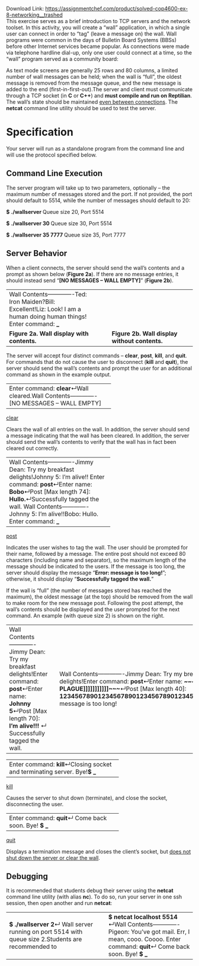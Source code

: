 Download Link: https://assignmentchef.com/product/solved-cop4600-ex-8-networking__trashed
<br>
This exercise serves as a brief introduction to TCP servers and the network toolset. In this activity, you will create a “wall” application, in which a single user can connect in order to “tag” (leave a message on) the wall. Wall programs were common in the days of Bulletin Board Systems (BBSs) before other Internet services became popular. As connections were made via telephone hardline dial-up, only one user could connect at a time, so the “wall” program served as a community board:

As text mode screens are generally 25 rows and 80 columns, a limited number of wall messages can be held; when the wall is “full”, the oldest message is removed from the message queue, and the new message is added to the end (first-in-first-out).The server and client must communicate through a TCP socket (in <strong>C</strong> or <strong>C++</strong>) and <strong>must compile and run on Reptilian</strong>. The wall’s state should be maintained <u>even between connections</u>. The <strong>netcat</strong> command line utility should be used to test the server.




<h1>Specification</h1>

Your server will run as a standalone program from the command line and will use the protocol specified below.




<h2>Command Line Execution</h2>

The server program will take up to two parameters, optionally – the maximum number of messages stored and the port. If not provided, the port should default to 5514, while the number of messages should default to 20:

<strong>$</strong> <strong>./wallserver</strong><strong>              </strong> Queue size 20, Port 5514

<strong>$</strong> <strong>./wallserver 30              </strong> Queue size 30, Port 5514

<strong>$</strong> <strong>./wallserver 35 7777            </strong> Queue size 35, Port 7777




<h2>Server Behavior</h2>

When a client connects, the server should send the wall’s contents and a prompt as shown below (<strong>Figure 2a</strong>). If there are no message entries, it should instead send “<strong>[NO MESSAGES – WALL EMPTY]</strong>” (<strong>Figure 2b</strong>).

<table width="620">

 <tbody>

  <tr>

   <td width="290">Wall Contents————-Ted: Iron Maiden?Bill: Excellent!Liz: Look! I am a human doing human things! Enter command: <strong>_</strong></td>

   <td rowspan="2" width="40"></td>

   <td width="290"></td>

  </tr>

  <tr>

   <td width="290"><strong>Figure 2a. Wall display with contents. </strong></td>

   <td width="290"><strong>Figure 2b. Wall display without contents. </strong></td>

  </tr>

 </tbody>

</table>

The server will accept four distinct commands – <strong>clear</strong>, <strong>post</strong>, <strong>kill</strong>, and <strong>quit</strong>. For commands that do not cause the user to disconnect (<strong>kill</strong> and <strong>quit</strong>), the server should send the wall’s contents and prompt the user for an additional command as shown in the example output.




<table width="267">

 <tbody>

  <tr>

   <td width="267">Enter command: <strong>clear</strong>↵Wall cleared.Wall Contents————-[NO MESSAGES – WALL EMPTY]</td>

  </tr>

 </tbody>

</table>

<u>clear</u>

Clears the wall of all entries on the wall. In addition, the server should send a message indicating that the wall has been cleared. In addition, the server should send the wall’s contents to verify that the wall has in fact been cleared out correctly.




<table width="265">

 <tbody>

  <tr>

   <td width="265">Wall Contents————-Jimmy Dean: Try my breakfast delights!Johnny 5: I’m alive!! Enter command: <strong>post</strong>↵Enter name: <strong>Bobo</strong>↵Post [Max length 74]: <strong>Hullo.</strong>↵Successfully tagged the wall. Wall Contents————-Johnny 5: I’m alive!!Bobo: Hullo. Enter command: <strong>_</strong> </td>

  </tr>

 </tbody>

</table>

<u>post</u>

Indicates the user wishes to tag the wall. The user should be prompted for their name, followed by a message. The entire post should not exceed 80 characters (including name and separator), so the maximum length of the message should be indicated to the users. If the message is too long, the server should display the message “<strong>Error: message is too long!</strong>”; otherwise, it should display “<strong>Successfully tagged the wall.</strong>”

If the wall is “full” (the number of messages stored has reached the maximum), the oldest message (at the top) should be removed from the wall to make room for the new message post. Following the post attempt, the wall’s contents should be displayed and the user prompted for the next command. An example (with queue size 2) is shown on the right.

<table width="694">

 <tbody>

  <tr>

   <td width="254">Wall Contents————-Jimmy Dean: Try my breakfast delights!Enter command: <strong>post</strong>↵Enter name: <strong>Johnny 5</strong>↵Post [Max length 70]: <strong>I’m alive!!!</strong> ↵ Successfully tagged the wall. </td>

   <td width="14"></td>

   <td width="426">Wall Contents————-Jimmy Dean: Try my breakfast delights!Enter command: <strong>post</strong>↵Enter name: <strong>~~~[[[[[[[[[[[THE PLAGUE]]]]]]]]]]]~~~</strong>↵Post [Max length 40]: <strong>12345678901234567890123456789012345678901</strong>↵Error: message is too long!</td>

  </tr>

 </tbody>

</table>

<table width="288">

 <tbody>

  <tr>

   <td width="288">Enter command: <strong>kill</strong>↵Closing socket and terminating server. Bye!<strong>$ </strong><strong>_</strong></td>

  </tr>

 </tbody>

</table>

<u>kill</u>

Causes the server to shut down (terminate), and close the  socket, disconnecting the user.




<table width="288">

 <tbody>

  <tr>

   <td width="288">Enter command: <strong>quit</strong>↵ Come back soon. Bye! <strong>$ </strong><strong>_</strong></td>

  </tr>

 </tbody>

</table>

<u>quit</u>

Displays a termination message and closes the client’s socket, but <u>does not shut down the server or clear the wall</u>.




<h2>Debugging</h2>

It is recommended that students debug their server using the <strong>netcat</strong> command line utility (with alias <strong>nc</strong>). To do so, run your server in one ssh session, then open another and run <strong>netcat</strong>:

<table width="707">

 <tbody>

  <tr>

   <td width="340"><strong>$ </strong> <strong>./wallserver 2</strong>↵ Wall server running on port 5514 with queue size 2.Students are recommended to   </td>

   <td width="15"></td>

   <td width="352"><strong>$ </strong><strong>netcat localhost 5514</strong> ↵Wall Contents————-Pigeon: You’ve got mail. Err, I mean, cooo. Coooo. Enter command: <strong>quit</strong>↵ Come back soon. Bye! <strong>$ </strong><strong>_</strong></td>

  </tr>

 </tbody>

</table>




<h1></h1>